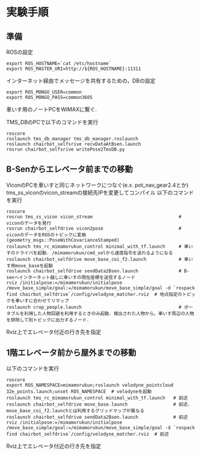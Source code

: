 # 実験手順
## 準備
ROSの設定
```
export ROS_HOSTNAME=`cat /etc/hostname`
export ROS_MASTER_URI=http://${ROS_HOSTNAME}:11311
```
インターネット経由でメッセージを共有するための，DBの設定
```
export ROS_MONGO_USER=common
export ROS_MONGO_PASS=common3605
```
車いす用のノートPCをWiMAXに繋ぐ.

TMS_DBのPCで以下のコマンドを実行
```
roscore
roslaunch tms_db_manager tms_db_manager.roslaunch
roslaunch chairbot_selfsrive recvDataAtBsen.launch
rosrun chairbot_selfsrive writePose2TmsDB.py
```

## B-Senからエレベータ前までの移動
ViconのPCを車いすと同じネットワークにつなぐ(e.x. pot_nav_gear2.4とか)
tms_ss_viconのvicon_streamの接続先IPを変更してコンパイル
以下のコマンドを実行
```
roscore
rosrun tms_ss_vicon vicon_stream                                # viconのデータを発行
rosrun chairbot_selfdrive vicon2pose                            # viconのデータをROSのトピックに変換(geometry_msgs::PoseWithCovarianceStamped)
roslaunch tms_rc_mimamorukun_control minimal_with_tf.launch     # 車いすのドライバを起動. /mimamorukun/cmd_velから速度指令を送れるようになる
roslaunch chairbot_selfdrive move_base_coi_f2.launch            # 車いす用move_baseを起動
roslaunch chairbot_selfdrive sendData2Bsen.launch               # B-senへインターネット越しに車いすの現在座標を送信するノード
rviz /initialpose:=/mimamorukun/initialpose /move_base_simple/goal:=/mimamorukun/move_base_simple/goal -d `rospack find chairbot_selfdrive`/config/velodyne_matcher.rviz  # 地点指定のトピックを車いすに合わせてリマップ
roslaunch crop_people.launch                                    # ポータブルを利用した人物回避を利用するときのみ起動．検出された人物から，車いす周辺の人物を排除して別トピックに出力するノード．
```
Rviz上でエレベータ付近の行き先を指定

## 1階エレベータ前から屋外までの移動
以下のコマンドを実行
```
roscore
export ROS_NAMESPACE=mimamorukun;roslaunch velodyne_pointcloud 32e_points.launch;unset ROS_NAMESPACE  # velodyneを起動
roslaunch tms_rc_mimamorukun_control minimal_with_tf.launch   # 前述
roslaunch chairbot_selfdrive move_base.launch                 # 前述．move_base_coi_f2.launchとは利用するグリッドマップが異なる
roslaunch chairbot_selfdrive sendData2Bsen.launch             # 前述
rviz /initialpose:=/mimamorukun/initialpose /move_base_simple/goal:=/mimamorukun/move_base_simple/goal -d `rospack find chairbot_selfdrive`/config/velodyne_matcher.rviz  # 前述
```
Rviz上でエレベータ付近の行き先を指定
